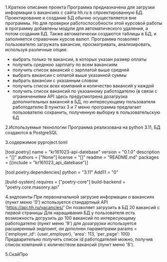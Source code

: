 1.Краткое описание проекта
Программа предназначена для загрузки информации о вакансиях с сайта hh.ru в спроектированную БД.
Проектирование и создание БД обычно осуществляется вне программы.
Но для проверки работоспособности этой курсовой работы в программу добавлены модули для 
автоматического удаления, а потом создания БД. Также автоматически создаются таблицы в БД, и 
заполняется справочник курсов валют.
Программа позволяет пользователю загружать вакансии, просматривать, анализировать, используя различные опции:
- выбрать только те вакансии, в которых указан размер оплаты
- получить среднюю зарплату по всем вакансиям
- получить список вакансий с зарплатой выше средней
- выбрать вакансии с оплатой выше указанной суммы
- выбрать вакансии с указанным словом
- получить список всех компаний и количество вакансий у каждой
- получить список вакансий по указанному работодателю (в связи с ограничениями API здесь предусмотрена дозагрузка
дополнительных вакансий в БД, по интересующему пользователя работодателю
В пунктах 3 и 7 меню программа предлагает пользователю сохранить, полученную выборку в пользовательскую БД

2.Используемые технологии
Программа реализована на python 3.11, БД создаются в PostgreSQL

3.содержимое pyproject.toml

[tool.poetry]
name = "kr161023-api-datebase"
version = "0.1.0"
description = "[]"
authors = ["None"]
license = "[]"
readme = "README.md"
packages = [{include = "kr161023_api_datebase"}]

[tool.poetry.dependencies]
python = "3.11"
Add11 = "0"


[build-system]
requires = ["poetry-core"]
build-backend = "poetry.core.masonry.api"

4.эндпоинты
При первоначальной загрузке информации о вакансиях (пункт меню '0') используется стандартный API 'https://api.hh.ru/vacancies/' 
Он позволяет загрузить в БД 20 вакансий с первой страницы
Для наращивания БД у пользователя есть возможность догрузить до 100 вакансий по интересующему работодателю (пункт меню '9')
для дозагрузки используется расширенный эндпоинт, он дополнен параметрами
params = {'employer_id': {user_employer}, 'area': 113, 'per_page': 100}
Предварительно получить список id работодателей можно, получив список компаний с количеством вакансий 
(пункт меню '8').

5.СкайПро



